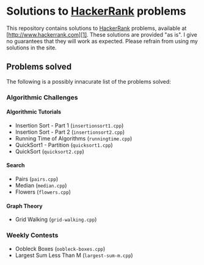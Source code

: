 # Solutions to [HackerRank][1] problems

This repository contains solutions to [HackerRank][1] problems, available at
[http://www.hackerrank.com][1]. These solutions are provided "as is". I give no
guarantees that they will work as expected. Please refrain from using my
solutions in the site.

## Problems solved

The following is a possibly innacurate list of the problems solved:

### Algorithmic Challenges

#### Algorithmic Tutorials

* Insertion Sort - Part 1 (`insertionsort1.cpp`)
* Insertion Sort - Part 2 (`insertionsort2.cpp`)
* Running Time of Algorithms (`runningtime.cpp`)
* QuickSort1 - Partition (`quicksort1.cpp`)
* QuickSort (`quicksort2.cpp`)

#### Search

* Pairs (`pairs.cpp`)
* Median (`median.cpp`)
* Flowers (`flowers.cpp`)

#### Graph Theory

* Grid Walking (`grid-walking.cpp`)

### Weekly Contests

* Oobleck Boxes (`oobleck-boxes.cpp`)
* Largest Sum Less Than M (`largest-sum-m.cpp`)

[1]: http://www.hackerrank.com
